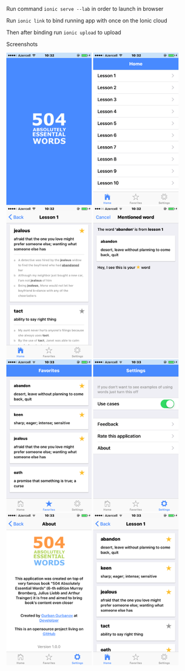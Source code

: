 Run command `ionic serve --lab` in order to launch in browser

Run `ionic link` to bind running app with once on the Ionic cloud

Then after binding run `ionic upload` to upload

Screenshots

<img src="app-screenshots/1.PNG" height="400" />
<img src="app-screenshots/2.png" height="400" />
<img src="app-screenshots/3.png" height="400" />
<img src="app-screenshots/4.png" height="400" />
<img src="app-screenshots/5.png" height="400" />
<img src="app-screenshots/6.png" height="400" />
<img src="app-screenshots/7.png" height="400" />
<img src="app-screenshots/8.png" height="400" />
